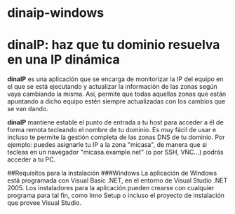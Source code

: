 # dinaip-windows

# dinaIP: haz que tu dominio resuelva en una IP dinámica

**dinaIP** es una aplicación que se encarga de monitorizar la IP del equipo en el que se está ejecutando y actualizar la información de las zonas según vaya cambiando la misma. Así, permite que todas aquellas zonas que están apuntando a dicho equipo estén siempre actualizadas con los cambios que se van dando.

**dinaIP** mantiene estable el punto de entrada a tu host para acceder a él de forma remota tecleando el nombre de tu dominio. Es muy fácil de usar e incluso te permite la gestión completa de las zonas DNS de tu dominio. Por ejemplo: puedes asignarle tu IP a la zona "micasa", de manera que si tecleas en un navegador "micasa.example.net" (o por SSH, VNC...) podrás acceder a tu PC.

##Requisitos para la instalación
###Windows
La aplicación de Windows está programada con Visual Basic .NET, en el entorno de Visual Studio .NET 2005. Los instaladores para la aplicación pueden crearse con cualquier programa para tal fin, como Inno Setup o incluso el proyecto de instalación que provee Visual Studio.
